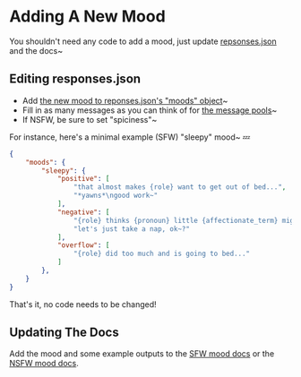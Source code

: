 # Adding A New Mood

You shouldn't need any code to add a mood, just update [repsonses.json](https://github.com/Gankra/cargo-mommy/blob/main/responses.json) and the docs~

## Editing responses.json

* Add [the new mood to reponses.json's "moods" object](./concepts.md#responsesjson)~
* Fill in as many messages as you can think of for [the message pools](./concepts.md#message-pools)~
* If NSFW, be sure to set "spiciness"~

For instance, here's a minimal example (SFW) "sleepy" mood~ 💤

```json
{
    "moods": {
        "sleepy": {
            "positive": [
                "that almost makes {role} want to get out of bed...",
                "*yawns*\ngood work~"
            ],
            "negative": [
                "{role} thinks {pronoun} little {affectionate_term} might also be too tired~",
                "let's just take a nap, ok~?"
            ],
            "overflow": [
                "{role} did too much and is going to bed..."
            ]
        },
    }
}
```

That's it, no code needs to be changed!


## Updating The Docs

Add the mood and some example outputs to the [SFW mood docs](../customize/moods.md) or the [NSFW mood docs](../customize/nsfw.md#moods).
